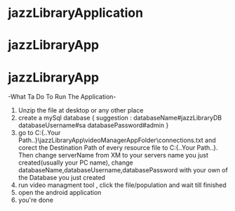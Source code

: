 # jazzLibraryApplication
# jazzLibraryApp
# jazzLibraryApp

-What Ta Do To Run The Application-
1) Unzip the file at desktop or any other place 
2) create a mySql database {   suggestion : databaseName#jazzLibraryDB		databaseUsername#sa    databasePassword#admin   }
3) go to C:\{..Your Path..}\jazzLibraryApp\videoManagerAppFolder\connections.txt 
and corect the Destination Path of every resource file to C:\{..Your Path..}.
Then change serverName from XM to your servers name you just created(usually your PC name),
change databaseName,databaseUsername,databasePassword  with your own of the Database you just created
4) run video managment tool , click the file/population and wait till finished
5) open the android application
6) you're done